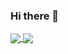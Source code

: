 ### Hi there 👋

<!--
**nora-maleki/nora-maleki** is a ✨ _special_ ✨ repository because its `README.md` (this file) appears on your GitHub profile.

Here are some ideas to get you started:

- 🔭 I’m currently working on ...
- 🌱 I’m currently learning ...
- 👯 I’m looking to collaborate on ...
- 🤔 I’m looking for help with ...
- 💬 Ask me about ...
- 📫 How to reach me: ...
- 😄 Pronouns: ...
- ⚡ Fun fact: ...
-->

<a href="https://github.com/nora-maleki/github-readme-stats">
  <img align="center" src="https://github-readme-stats-1k8qz9i7x-nora-maleki.vercel.app/api?username=nora-maleki&?orgs=Westdrive-Workgroup&theme=gruvbox&hide_border=true&bg_color=282a36&text_color=fdaaaa&title_color=fdaaaa&show_icons=true&hide=stars&count_private=true&include_all_commits=true" />
</a>
<a href="https://github.com/nora-maleki/github-readme-stats">
  <img align="center" src="https://github-readme-stats-one-bice.vercel.app/api/top-langs/?username=nora-maleki&langs_count=5&layout=compact&hide_border=true&include_all_commits=true&count_private=true&role=OWNER,ORGANIZATION_MEMBER,COLLABORATOR&bg_color=282a36&text_color=fdaaaa&title_color=fdaaaa" />
</a>

<!-- [![Nora's github streak](https://github-readme-streak-stats.herokuapp.com/?user=nora-maleki&theme=compact&background_color=282a36&text_color=fdaaaa&title_color=fdaaaa)](https://github.com/DenverCoder1/github-readme-streak-stats) -->


<!-- [![Nora's wakatime stats](https://github-readme-stats.vercel.app/api/wakatime?username=nora_maleki&langs_count=8&layout=compact&hide_border=true&bg_color=282a36&title_color=fdaaaa&text_color=fdaaaa&icon_color=fdaaaa)](https://github.com/nora-maleki/github-readme-stats) -->


